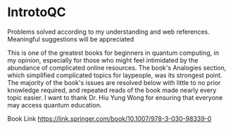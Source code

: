 # IntrotoQC
Problems solved according to my understanding and web references. Meaningful suggestions will be appreciated
                                                                                                          
This is one of the greatest books for beginners in quantum computing, in my opinion, especially for those who might feel intimidated by the abundance of complicated online resources. The book's Analogies section, which simplified complicated topics for laypeople, was its strongest point. The majority of the book's issues are resolved below with little to no prior knowledge required, and repeated reads of the book made nearly every topic easier. I want to thank Dr. Hiu Yung Wong for ensuring that everyone may access quantum education.

Book Link
https://link.springer.com/book/10.1007/978-3-030-98339-0 
